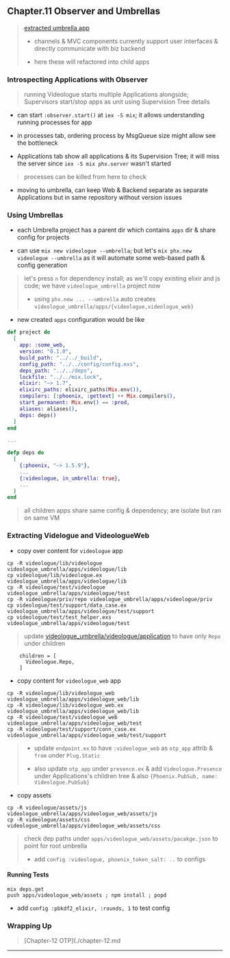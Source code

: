 
## Chapter.11 Observer and Umbrellas

> [extracted umbrella app](https://github.com/abhishekkr/videologue_umbrella)
>
> * channels & MVC components currently support user interfaces & directly communicate with biz backend
>
> * here these will refactored into child apps


### Introspecting Applications with Observer

> running Videologue starts multiple Applications alongside; Supervisors start/stop apps as unit using Supervision Tree details

* can start `:observer.start()` at `iex -S mix`; it allows understanding running processes for app

* in processes tab, ordering process by MsgQueue size might allow see the bottleneck

* Applications tab show all applications & its Supervision Tree; it will miss the server since `iex -S mix phx.server` wasn't started

> processes can be killed from here to check

* moving to umbrella, can keep Web & Backend separate as separate Applications but in same repository without version issues


### Using Umbrellas

* each Umbrella project has a parent dir which contains `apps` dir & share config for projects

* can use `mix new videologue --umbrella`; but let's `mix phx.new videologue --umbrella` as it will automate some web-based path & config generation

> let's press `n` for dependency install; as we'll  copy existing elixir and js code; we have `videologue_umbrella` project now
>
> * using `phx.new ... --umbrella` auto creates `videologue_umbrella/apps/{videologue,videologue_web}`

* new created `apps` configuration would be like

```some_umbrella/apps/some_web/mix.exs
def project do
  [
    app: :some_web,
    version: "0.1.0",
    build_path: "../../_build",
    config_path: "../../config/config.exs",
    deps_path: "../../deps",
    lockfile: "../../mix.lock",
    elixir: "~> 1.7",
    elixirc_paths: elixirc_paths(Mix.env()),
    compilers: [:phoenix, :gettext] ++ Mix.compilers(),
    start_permanent: Mix.env() == :prod,
    aliases: aliases(),
    deps: deps()
  ]
end

...

defp deps do
  [
    {:phoenix, "~> 1.5.9"},
    ...
    {:videologue, in_umbrella: true},
    ...
  ]
end
```

> all children apps share same config & dependency; are isolate but ran on same VM


### Extracting Videlogue and VideologueWeb

* copy over content for `videologue` app

```
cp -R videologue/lib/videologue videologue_umbrella/apps/videologue/lib
cp videologue/lib/videologue.ex videologue_umbrella/apps/videologue/lib
cp -R videologue/test/videologue videologue_umbrella/apps/videologue/test
cp -R videologue/priv/repo videologue_umbrella/apps/videologue/priv
cp videologue/test/support/data_case.ex videologue_umbrella/apps/videologue/test/support
cp videologue/test/test_helper.exs videologue_umbrella/apps/videologue/test
```

> update [videologue\_umbrella/videologue/application](videologue_umbrella/apps/videologue/lib/application.ex) to have only `Repo` under children

```
    children = [
      Videologue.Repo,
    ]
```

* copy content for `videologue_web` app

```
cp -R videologue/lib/videologue_web videologue_umbrella/apps/videologue_web/lib
cp -R videologue/lib/videologue_web.ex videologue_umbrella/apps/videologue_web/lib
cp -R videologue/test/videologue_web videologue_umbrella/apps/videologue_web/test
cp -R videologue/test/support/conn_case.ex videologue_umbrella/apps/videologue_web/test/support
```

> * update `endpoint.ex` to have `:videologue_web` as `otp_app` attrib & `from` under `Plug.Static`
>
> * also update `otp_app` under `presence.ex` & add `Videologue.Presence` under Applications's children tree & also `{Phoenix.PubSub, name: Videologue.PubSub}`

* copy assets

```
cp -R videologue/assets/js videologue_umbrella/apps/videologue_web/assets/js
cp -R videologue/assets/css videologue_umbrella/apps/videologue_web/assets/css
```

> check dep paths under `apps/videologue_web/assets/pacakge.json` to point for root umbrella
>
> * add `config :videologue, phoenix_token_salt: ..` to configs 


#### Running Tests

```
mix deps.get
push apps/videologue_web/assets ; npm install ; popd
```

* add `config :pbkdf2_elixir, :rounds, 1` to test config


### Wrapping Up

> [Chapter-12 OTP](./chapter-12.md

---
